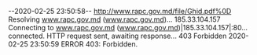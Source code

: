 --2020-02-25 23:50:58--  http://www.rapc.gov.md/file/Ghid.pdf%0D
Resolving www.rapc.gov.md (www.rapc.gov.md)... 185.33.104.157
Connecting to www.rapc.gov.md (www.rapc.gov.md)|185.33.104.157|:80... connected.
HTTP request sent, awaiting response... 403 Forbidden
2020-02-25 23:50:59 ERROR 403: Forbidden.

